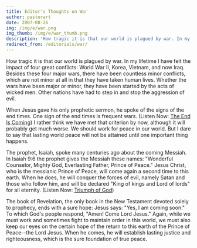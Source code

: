 ```yaml
---
title: Editor's Thoughts on War
author: pastorart
date: 2007-08-26
img: /img/e/war.png
img_thumb: /img/e/war_thumb.png
description: 'How tragic it is that our world is plagued by war. In my lifetime I have felt the impact of four great conflicts: World War II, Korea, Vietnam, and now Iraq. Besides these four major wars, there have been countless minor conflicts, which are not minor at all in that they have taken human lives. Whether the wars have been major or minor, they have been started by the acts of wicked men. Other nations have had to step in and stop the aggression of evil.'
redirect_from: /editorials/war/
---
```


How tragic it is that our world is plagued by war. In my lifetime I have felt the impact of four great conflicts: World War II, Korea, Vietnam, and now Iraq. Besides these four major wars, there have been countless minor conflicts, which are not minor at all in that they have taken human lives. Whether the wars have been major or minor, they have been started by the acts of wicked men. Other nations have had to step in and stop the aggression of evil.

When Jesus gave his only prophetic sermon, he spoke of the signs of the end times. One sign of the end times is frequent wars. (Listen Now: <a href="/library/the_end_is_coming.mp3" title="Mark 13 - The End Is Coming">The End Is Coming</a>) I rather think we have met that criterion by now, although it will probably get much worse. We should work for peace in our world. But I dare to say that lasting world peace will not be attained until one important thing happens.

The prophet, Isaiah, spoke many centuries ago about the coming Messiah. In Isaiah 9:6 the prophet gives the Messiah these names: "Wonderful Counselor, Mighty God, Everlasting Father, Prince of Peace." Jesus Christ, who is the messianic Prince of Peace, will come again a second time to this earth. When he does, he will conquer the forces of evil, namely Satan and those who follow him, and will be declared "King of kings and Lord of lords" for all eternity. (Listen Now: <a href="/library/triumph_of_god.mp3" title="Revelation 17-19 - Triumph of God">Triumph of God</a>)

The book of Revelation, the only book in the New Testament devoted solely to prophecy, ends with a sure hope: Jesus says: "Yes, I am coming soon." To which God's people respond, "Amen! Come Lord Jesus." Again, while we must work and sometimes fight to maintain order in this world, we must also keep our eyes on the certain hope of the return to this earth of the Prince of Peace--the Lord Jesus. When he comes, he will establish lasting justice and righteousness, which is the sure foundation of true peace.
